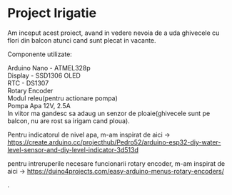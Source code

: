 # Project Irigatie

  Am inceput acest proiect, avand in vedere nevoia de a uda ghivecele cu flori din balcon atunci cand sunt plecat in vacante.
  
  
  Componente utilizate:
  
  Arduino Nano - ATMEL328p <br />
  Display - SSD1306 OLED <br />
  RTC - DS1307 <br />
  Rotary Encoder <br />
  Modul releu(pentru actionare pompa) <br />
  Pompa Apa 12V, 2.5A <br />
  In viitor ma gandesc sa adaug un senzor de ploaie(ghivecele sunt pe balcon, nu are rost sa irigam cand ploua). <br />
  
  Pentru indicatorul de nivel apa, m-am inspirat de aici ->
  https://create.arduino.cc/projecthub/Pedro52/arduino-esp32-diy-water-level-sensor-and-diy-level-indicator-3d513d
  
  pentru intreruperile necesare funcionarii rotary encoder, m-am inspirat de aici ->
  https://duino4projects.com/easy-arduino-menus-rotary-encoders/  
  
  
  
  .
